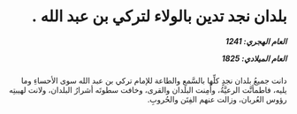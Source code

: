 <h1 dir="rtl">بلدان نجد تدين بالولاء لتركي بن عبد الله .</h1>

<h5 dir="rtl">العام الهجري:  1241

العام الميلادي: 1825

</h5>

<p dir="rtl">دانت جميعُ بلدان نجدٍ كلِّها بالسَّمعِ والطاعة للإمام تركي بن عبد الله سوى الأحساءِ وما يليه، فاطمأنَّت الرعيَّةُ، وأَمِنت البلدان والقرى، وخافت سطوتَه أشرارُ البلدان، ولانت لهيبتِه رؤوس العُربان، وزالت عنهم الفِتَن والحُروبِ.</p></br>
